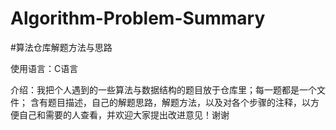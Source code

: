 # Algorithm-Problem-Summary

#算法仓库解题方法与思路

使用语言：C语言

介绍：我把个人遇到的一些算法与数据结构的题目放于仓库里；每一题都是一个文件；
      含有题目描述，自己的解题思路，解题方法，以及对各个步骤的注释，以方便自己和需要的人查看，并欢迎大家提出改进意见！谢谢
